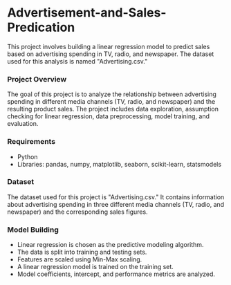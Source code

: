 # Advertisement-and-Sales-Predication
This project involves building a linear regression model to predict sales based on advertising spending in TV, radio, and newspaper. The dataset used for this analysis is named "Advertising.csv."

### Project Overview
The goal of this project is to analyze the relationship between advertising spending in different media channels (TV, radio, and newspaper) and the resulting product sales. The project includes data exploration, assumption checking for linear regression, data preprocessing, model training, and evaluation.

### Requirements
- Python
- Libraries: pandas, numpy, matplotlib, seaborn, scikit-learn, statsmodels

### Dataset
The dataset used for this project is "Advertising.csv." It contains information about advertising spending in three different media channels (TV, radio, and newspaper) and the corresponding sales figures.

### Model Building
- Linear regression is chosen as the predictive modeling algorithm.
- The data is split into training and testing sets.
- Features are scaled using Min-Max scaling.
- A linear regression model is trained on the training set.
- Model coefficients, intercept, and performance metrics are analyzed.
